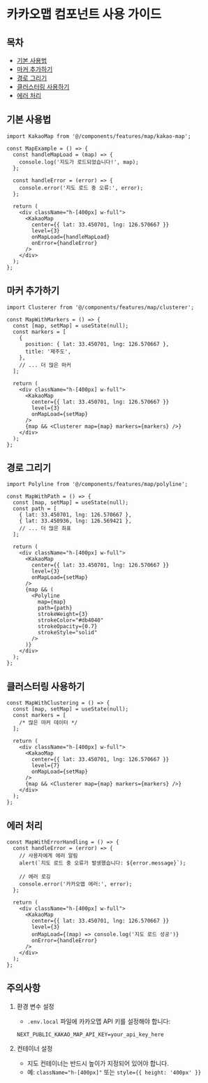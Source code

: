 # 카카오맵 컴포넌트 사용 가이드

## 목차

- [기본 사용법](#기본-사용법)
- [마커 추가하기](#마커-추가하기)
- [경로 그리기](#경로-그리기)
- [클러스터링 사용하기](#클러스터링-사용하기)
- [에러 처리](#에러-처리)

## 기본 사용법

```tsx
import KakaoMap from '@/components/features/map/kakao-map';

const MapExample = () => {
  const handleMapLoad = (map) => {
    console.log('지도가 로드되었습니다!', map);
  };

  const handleError = (error) => {
    console.error('지도 로드 중 오류:', error);
  };

  return (
    <div className="h-[400px] w-full">
      <KakaoMap
        center={{ lat: 33.450701, lng: 126.570667 }}
        level={3}
        onMapLoad={handleMapLoad}
        onError={handleError}
      />
    </div>
  );
};
```

## 마커 추가하기

```tsx
import Clusterer from '@/components/features/map/clusterer';

const MapWithMarkers = () => {
  const [map, setMap] = useState(null);
  const markers = [
    {
      position: { lat: 33.450701, lng: 126.570667 },
      title: '제주도',
    },
    // ... 더 많은 마커
  ];

  return (
    <div className="h-[400px] w-full">
      <KakaoMap
        center={{ lat: 33.450701, lng: 126.570667 }}
        level={3}
        onMapLoad={setMap}
      />
      {map && <Clusterer map={map} markers={markers} />}
    </div>
  );
};
```

## 경로 그리기

```tsx
import Polyline from '@/components/features/map/polyline';

const MapWithPath = () => {
  const [map, setMap] = useState(null);
  const path = [
    { lat: 33.450701, lng: 126.570667 },
    { lat: 33.450936, lng: 126.569421 },
    // ... 더 많은 좌표
  ];

  return (
    <div className="h-[400px] w-full">
      <KakaoMap
        center={{ lat: 33.450701, lng: 126.570667 }}
        level={3}
        onMapLoad={setMap}
      />
      {map && (
        <Polyline
          map={map}
          path={path}
          strokeWeight={3}
          strokeColor="#db4040"
          strokeOpacity={0.7}
          strokeStyle="solid"
        />
      )}
    </div>
  );
};
```

## 클러스터링 사용하기

```tsx
const MapWithClustering = () => {
  const [map, setMap] = useState(null);
  const markers = [
    /* 많은 마커 데이터 */
  ];

  return (
    <div className="h-[400px] w-full">
      <KakaoMap
        center={{ lat: 33.450701, lng: 126.570667 }}
        level={7}
        onMapLoad={setMap}
      />
      {map && <Clusterer map={map} markers={markers} />}
    </div>
  );
};
```

## 에러 처리

```tsx
const MapWithErrorHandling = () => {
  const handleError = (error) => {
    // 사용자에게 에러 알림
    alert(`지도 로드 중 오류가 발생했습니다: ${error.message}`);

    // 에러 로깅
    console.error('카카오맵 에러:', error);
  };

  return (
    <div className="h-[400px] w-full">
      <KakaoMap
        center={{ lat: 33.450701, lng: 126.570667 }}
        level={3}
        onMapLoad={(map) => console.log('지도 로드 성공')}
        onError={handleError}
      />
    </div>
  );
};
```

## 주의사항

1. 환경 변수 설정

   - `.env.local` 파일에 카카오맵 API 키를 설정해야 합니다:

   ```
   NEXT_PUBLIC_KAKAO_MAP_API_KEY=your_api_key_here
   ```

2. 컨테이너 설정

   - 지도 컨테이너는 반드시 높이가 지정되어 있어야 합니다.
   - 예: `className="h-[400px]"` 또는 `style={{ height: '400px' }}`
